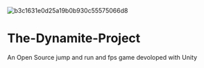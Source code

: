 ![b3c1631e0d25a19b0b930c55575066d8](https://user-images.githubusercontent.com/65157905/140043933-6743ea08-42bb-469b-9ad8-2e578dd09c16.png)

# The-Dynamite-Project
An Open Source jump and run and fps game devoloped with Unity

